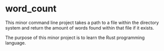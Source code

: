 # word_count

This minor command line project takes a path to a file within the directory system and return the amount of words found within that file if it exists.

The purpose of this minor project is to learn the Rust programming language.

